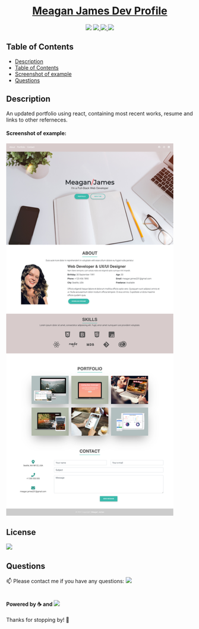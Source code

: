 
[<h1 align="center">Meagan James Dev Profile</h1>](https://github.com/merikettapearl212/mjreact-portfolio)

<p align="center">
<img src="https://img.shields.io/github/repo-size/merikettapearl212/mjreact-portfolio?style=for-the-badge" />
    <a href="https://www.linkedin.com/in/meagan-james-502b78191/">
        <img src="https://img.shields.io/badge/LinkedIn-0077B5?style=for-the-badge&logo=linkedin&logoColor=white" />
    </a>
    <a href="https://github.com/merikettapearl212">
        <img src="https://img.shields.io/badge/Follow-100000?style=for-the-badge&logo=github&logoColor=white" />
    </a>
    <img src="https://img.shields.io/badge/React-20232A?style=for-the-badge&logo=react&logoColor=61DAFB" />
</p>


## Table of Contents
- [Description](#description)
- [Table of Contents](#table-of-contents)
- [Screenshot of example](#screenshot-of-example)
- [Questions](#questions)

## Description
An updated portfolio using react, containing most recent works, resume and links to other referneces. 


#### Screenshot of example:
<img src="src/images/screencapture-localhost-3000-portfolio-2021-03-25-17_46_51.png" width="450" height="1000">

## License
<img src="https://img.shields.io/github/license/merikettapearl212/mjreact-portfolio?style=for-the-badge" />


## Questions
:mailbox: Please contact me if you have any questions:
 [<img src="https://img.shields.io/badge/Gmail-D14836?style=for-the-badge&logo=gmail&logoColor=white" />](mailto:merikettapearl212@gmail.com)
 <br>
 </br>
 

#### Powered by :coffee: and <img src="https://img.shields.io/badge/Spotify-1ED760?&style=for-the-badge&logo=spotify&logoColor=white"/> 

Thanks for stopping by! :vulcan_salute: